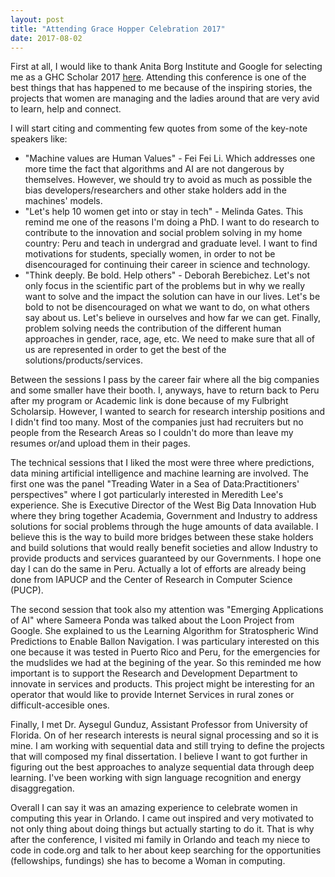 ```yaml
---
layout: post
title: "Attending Grace Hopper Celebration 2017"
date: 2017-08-02
---
```


First at all, I would like to thank Anita Borg Institute and Google for selecting me as a GHC Scholar 2017 [here](https://ghc.anitab.org/2017-student-academic/2017-scholarships/ghc-17-scholars/). Attending this conference is one of the best things that has happened to me because of the inspiring stories, the projects that women are managing and the ladies around that are very avid to learn, help and connect.

I will start citing and commenting few quotes from some of the key-note speakers like:
- "Machine values are Human Values" - Fei Fei Li. Which addresses one more time the fact that algorithms and AI are not dangerous by themselves. However, we should try to avoid as much as possible the bias developers/researchers and other stake holders add in the machines' models.
- "Let's help 10 women get into or stay in tech" - Melinda Gates. This remind me one of the reasons I'm doing a PhD. I want to do research to contribute to the innovation and social problem solving in my home country: Peru and teach in undergrad and graduate level. I want to find motivations for students, specially women, in order to not be disencouraged for continuing their career in science and technology.
- "Think deeply. Be bold. Help others" - Deborah Berebichez. Let's not only focus in the scientific part of the problems but in why we really want to solve and the impact the solution can have in our lives. Let's be bold to not be disencouraged on what we want to do, on what others say about us. Let's believe in ourselves and how far we can get. Finally, problem solving needs the contribution of the different human approaches in gender, race, age, etc. We need to make sure that all of us are represented in order to get the best of the solutions/products/services. 

Between the sessions I pass by the career fair where all the big companies and some smaller have their booth. I, anyways, have to return back to Peru after my program or Academic link is done because of my Fulbright Scholarsip. However, I wanted to search for research intership positions and I didn't find too many. Most of the companies just had recruiters but no people from the Research Areas so I couldn't do more than leave my resumes or/and upload them in their pages.

The technical sessions that I liked the most were three where predictions, data mining artificial intelligence and machine learning are involved. The first one was the panel "Treading Water in a Sea of Data:Practitioners' perspectives" where I got particularly interested in Meredith Lee's experience. She is Executive Director of the West Big Data Innovation Hub where they bring together Academia, Government and Industry to address solutions for social problems through the huge amounts of data available. I believe this is the way to build more bridges between these stake holders and build solutions that would really benefit societies and allow Industry to provide products and services guaranteed by our Governments. I hope one day I can do the same in Peru. Actually a lot of efforts are already being done from IAPUCP and the Center of Research in Computer Science (PUCP).

The second session that took also my attention was "Emerging Applications of AI" where Sameera Ponda was talked about the Loon Project from Google. She explained to us the Learning Algorithm for Stratospheric Wind Predictions to Enable Ballon Navigation. I was particulary interested on this one because it was tested in Puerto Rico and Peru, for the emergencies for the mudslides we had at the begining of the year. So this reminded me how important is to support the Research and Development Department to innovate in services and products. This project might be interesting for an operator that would like to provide Internet Services in rural zones or difficult-accesible ones.

Finally, I met Dr. Aysegul Gunduz, Assistant Professor from University of Florida. On of her research interests is neural signal processing and so it is mine. I am working with sequential data and still trying to define the projects that will composed my final dissertation. I believe I want to got further in figuring out the best approaches to analyze sequential data through deep learning. I've been working with sign language recognition and energy disaggregation.

Overall I can say it was an amazing experience to celebrate women in computing this year in Orlando. I came out inspired and very motivated to not only thing about doing things but actually starting to do it. That is why after the conference, I visited mi family in Orlando and teach my niece to code in code.org and talk to her about keep searching for the opportunities (fellowships, fundings) she has to become a Woman in computing.

